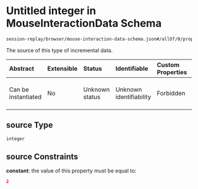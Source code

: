 # Untitled integer in MouseInteractionData Schema

```txt
session-replay/browser/mouse-interaction-data-schema.json#/allOf/0/properties/source
```

The source of this type of incremental data.

| Abstract            | Extensible | Status         | Identifiable            | Custom Properties | Additional Properties | Access Restrictions | Defined In                                                                                                                      |
| :------------------ | :--------- | :------------- | :---------------------- | :---------------- | :-------------------- | :------------------ | :------------------------------------------------------------------------------------------------------------------------------ |
| Can be instantiated | No         | Unknown status | Unknown identifiability | Forbidden         | Allowed               | Read only           | [mouse-interaction-data-schema.json\*](../out/session-replay/browser/mouse-interaction-data-schema.json "open original schema") |

## source Type

`integer`

## source Constraints

**constant**: the value of this property must be equal to:

```json
2
```
